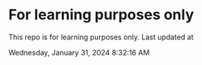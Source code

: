 # For learning purposes only
This repo is for learning purposes only.
Last updated at

Wednesday, January 31, 2024 8:32:16 AM

